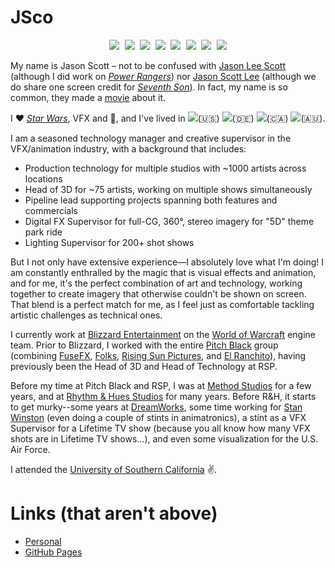 # JSco

<!-- Socials -->
<p align="center">
  <kbd>
    <a href="https://www.facebook.com/jason.c.scott"  title="Facebook">
      <img src="https://img.shields.io/badge/jason.c.scott-0866FF?logo=Facebook&logoColor=white" /></a>
    <a href="https://www.github.com/jasoncscott"  title="GitHub">
      <img src="https://img.shields.io/badge/jasoncscott-181717?logo=GitHub&logoColor=white" /></a>
    <a href="https://www.imdb.com/name/nm1108233/"  title="IMDB">
      <img src="https://img.shields.io/badge/Jason%20Scott-F5C518?logo=IMDB&logoColor=white" /></a>
    <a href="https://www.linkedin.com/in/jasoncscott" title="LinkedIn">
      <img src="https://img.shields.io/badge/jasoncscott-0072b1?logo=Linkedin&logoColor=white" /></a>
    <a href="https://twitter.com/jason_c_scott"       title="Twitter">
      <img src="https://img.shields.io/badge/@jason__c__scott-00acee?logo=Twitter&logoColor=white" /></a>
    <a href="https://www.youtube.com/@jasoncscott"    title="YouTube">
      <img src="https://img.shields.io/badge/jasoncscott-FF0000?logo=YouTube&logoColor=white" /></a>
    <a href="https://vimeo.com/jasoncscott"           title="Vimeo">
    <img src="https://img.shields.io/badge/jasoncscott-1AB7EA?logo=Vimeo&logoColor=white" /></a>
    <a href="https://zerply.com/jason_scott"          title="Zerply">
      <img src="https://img.shields.io/badge/jason_scott-7BBB6E?logo=Zerply&logoColor=white" /></a>
  </kbd>
</p>

My name is Jason Scott – not to be confused with [Jason Lee Scott](http://www.powerrangers.com/character/mighty-morphin-power-rangers-jason-lee-scott-red-ranger-season-1/) (although I did work on _[Power Rangers](http://www.imdb.com/title/tt3717490)_) nor [Jason Scott Lee](http://www.imdb.com/name/nm0001462/) (although we do share one screen credit for _[Seventh Son](http://www.imdb.com/title/tt1121096/)_).  In fact, my name is so common, they made a [movie](http://www.imdb.com/title/tt0469144/) about it.

I ❤️ _[Star Wars](https://www.starwars.com/)_, VFX and :movie_camera:, and I've lived in <img src="https://flagsapi.com/US/flat/16.png">(🇺🇸) <img src="https://flagsapi.com/DE/flat/16.png">(🇩🇪) <img src="https://flagsapi.com/CA/flat/16.png">(🇨🇦) <img src="https://flagsapi.com/AU/flat/16.png">(🇦🇺).

I am a seasoned technology manager and creative supervisor in the VFX/animation industry, with a background that includes:
* Production technology for multiple studios with ~1000 artists across locations
* Head of 3D for ~75 artists, working on multiple shows simultaneously
* Pipeline lead supporting projects spanning both features and commercials
* Digital FX Supervisor for full-CG, 360°, stereo imagery for "5D" theme park ride
* Lighting Supervisor for 200+ shot shows

But I not only have extensive experience—I absolutely love what I'm doing! I am constantly enthralled by the magic that is visual effects and animation, and for me, it's the perfect combination of art and technology, working together to create imagery that otherwise couldn't be shown on screen. That blend is a perfect match for me, as I feel just as comfortable tackling artistic challenges as technical ones.

I currently work at [Blizzard Entertainment](https://www.blizzard.com/) on the [World of Warcraft](https://worldofwarcraft.blizzard.com/) engine team.  Prior to Blizzard, I worked with the entire [Pitch Black](https://www.pitchblackcompany.com/) group (combining [FuseFX](https://www.fusefx.com/), [Folks](https://www.folksvfx.com/), [Rising Sun Pictures](https://www.rsp.com.au/), and [El Ranchito](https://www.elranchito.es/)), having previously been the Head of 3D and Head of Technology at RSP.

Before my time at Pitch Black and RSP, I was at [Method Studios](https://www.methodstudios.com/) for a few years, and at [Rhythm & Hues Studios](https://www.rhythm.com/) for many years. Before R&H, it starts to get murky--some years at [DreamWorks](https://www.dreamworksanimation.com/), some time working for [Stan Winston](https://www.stanwistonschool.com/stan-winston-studio) (even doing a couple of stints in animatronics), a stint as a VFX Supervisor for a Lifetime TV show (because you all know how many VFX shots are in Lifetime TV shows...), and even some visualization for the U.S. Air Force.

I attended the [University of Southern California](https://www.usc.edu/) :v:.


# Links (that aren't above)
* [Personal](https://www.thescottclan.org/jason/)
* [GitHub Pages](https://jasoncscott.github.io/)
